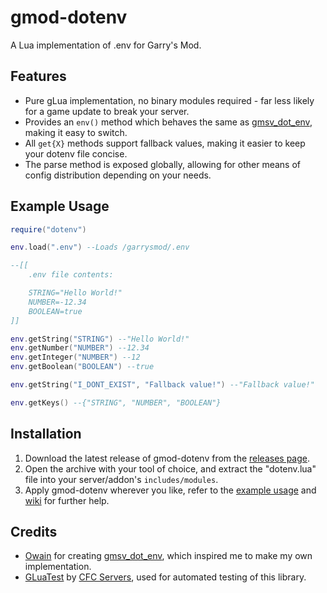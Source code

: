 # gmod-dotenv
A Lua implementation of .env for Garry's Mod.

## Features
- Pure gLua implementation, no binary modules required - far less likely for a game update to break your server.
- Provides an `env()` method which behaves the same as [gmsv_dot_env](https://github.com/owainjones74/gmsv_dot_env), making it easy to switch.
- All `get{X}` methods support fallback values, making it easier to keep your dotenv file concise.
- The parse method is exposed globally, allowing for other means of config distribution depending on your needs.

## Example Usage
```lua
require("dotenv")

env.load(".env") --Loads /garrysmod/.env

--[[
	.env file contents:

	STRING="Hello World!"
	NUMBER=-12.34
	BOOLEAN=true
]]

env.getString("STRING") --"Hello World!"
env.getNumber("NUMBER") --12.34
env.getInteger("NUMBER") --12
env.getBoolean("BOOLEAN") --true

env.getString("I_DONT_EXIST", "Fallback value!") --"Fallback value!"

env.getKeys() --{"STRING", "NUMBER", "BOOLEAN"}
```

## Installation
1. Download the latest release of gmod-dotenv from the [releases page](https://github.com/TomDotBat/ui3d2d/releases).
2. Open the archive with your tool of choice, and extract the "dotenv.lua" file into your server/addon's `includes/modules`.
3. Apply gmod-dotenv wherever you like, refer to the [example usage](#example-usage) and [wiki](https://github.com/TomDotBat/gmod-dotenv/wiki) for further help.

## Credits
- [Owain](https://github.com/owainjones74) for creating [gmsv_dot_env](https://github.com/owainjones74/gmsv_dot_env), which inspired me to make my own implementation.
- [GLuaTest](https://github.com/CFC-Servers/GLuaTest) by [CFC Servers](https://github.com/CFC-Servers), used for automated testing of this library.